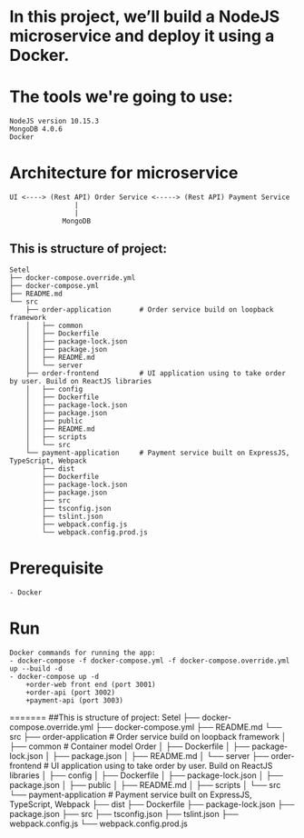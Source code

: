 # In this project, we’ll build a NodeJS microservice and deploy it using a Docker.
# The tools we're going to use:
    NodeJS version 10.15.3
    MongoDB 4.0.6
    Docker 
# Architecture for microservice
    UI <----> (Rest API) Order Service <-----> (Rest API) Payment Service
                    |
                    |
                 MongoDB
                 
## This is structure of project:
    Setel
    ├── docker-compose.override.yml
    ├── docker-compose.yml
    ├── README.md
    └── src
        ├── order-application       # Order service build on loopback framework
        │   ├── common
        │   ├── Dockerfile
        │   ├── package-lock.json
        │   ├── package.json
        │   ├── README.md
        │   └── server
        ├── order-frontend          # UI application using to take order by user. Build on ReactJS libraries
        │   ├── config
        │   ├── Dockerfile
        │   ├── package-lock.json
        │   ├── package.json
        │   ├── public
        │   ├── README.md
        │   ├── scripts
        │   └── src
        └── payment-application     # Payment service built on ExpressJS, TypeScript, Webpack
            ├── dist
            ├── Dockerfile
            ├── package-lock.json
            ├── package.json
            ├── src
            ├── tsconfig.json
            ├── tslint.json
            ├── webpack.config.js
            └── webpack.config.prod.js

# Prerequisite
    - Docker
# Run
    Docker commands for running the app: 
    - docker-compose -f docker-compose.yml -f docker-compose.override.yml up --build -d
    - docker-compose up -d
        +order-web front end (port 3001)
        +order-api (port 3002) 
        +payment-api (port 3003) 
=======
##This is structure of project:
Setel
├── docker-compose.override.yml
├── docker-compose.yml
├── README.md
└── src
    ├── order-application       # Order service build on loopback framework
    │   ├── common              # Container model Order
    │   ├── Dockerfile
    │   ├── package-lock.json
    │   ├── package.json
    │   ├── README.md
    │   └── server
    ├── order-frontend          # UI application using to take order by user. Build on ReactJS libraries
    │   ├── config
    │   ├── Dockerfile
    │   ├── package-lock.json
    │   ├── package.json
    │   ├── public
    │   ├── README.md
    │   ├── scripts
    │   └── src
    └── payment-application     # Payment service built on ExpressJS, TypeScript, Webpack
        ├── dist
        ├── Dockerfile
        ├── package-lock.json
        ├── package.json
        ├── src
        ├── tsconfig.json
        ├── tslint.json
        ├── webpack.config.js
        └── webpack.config.prod.js
